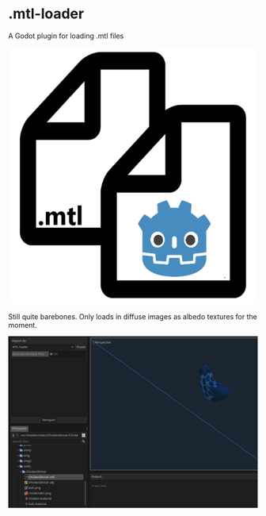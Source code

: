 # .mtl-loader
A Godot plugin for loading .mtl files

<img src="/icon.png" width="512">

Still quite barebones. Only loads in diffuse images as albedo textures for the moment.

![Image of the loader](mtl.PNG?raw=true)
